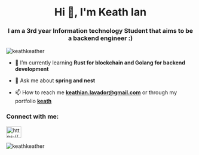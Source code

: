 <h1 align="center">Hi 👋, I'm Keath Ian</h1>
<h3 align="center">I am a 3rd year Information technology Student that aims to be a backend engineer :)</h3>

<p align="left"> <img src="https://komarev.com/ghpvc/?username=keathkeather&label=Profile%20views&color=0e75b6&style=flat" alt="keathkeather" /> </p>

- 🌱 I’m currently learning **Rust for blockchain and Golang for backend development**

- 💬 Ask me about **spring and nest**

- 📫 How to reach me **keathian.lavador@gmail.com** or through my portfolio **[keath](https://keath.vercel.app/)**

<h3 align="left">Connect with me:</h3>
<p align="left">
<a href="https://linkedin.com/in/https://www.linkedin.com/in/keath-ian-lavador-745401232/" target="blank"><img align="center" src="https://raw.githubusercontent.com/rahuldkjain/github-profile-readme-generator/master/src/images/icons/Social/linked-in-alt.svg" alt="https://www.linkedin.com/in/keath-ian-lavador-745401232/" height="30" width="40" /></a>
</p>



<p><img align="center" src="https://github-readme-streak-stats.herokuapp.com/?user=keathkeather&" alt="keathkeather" /></p>

